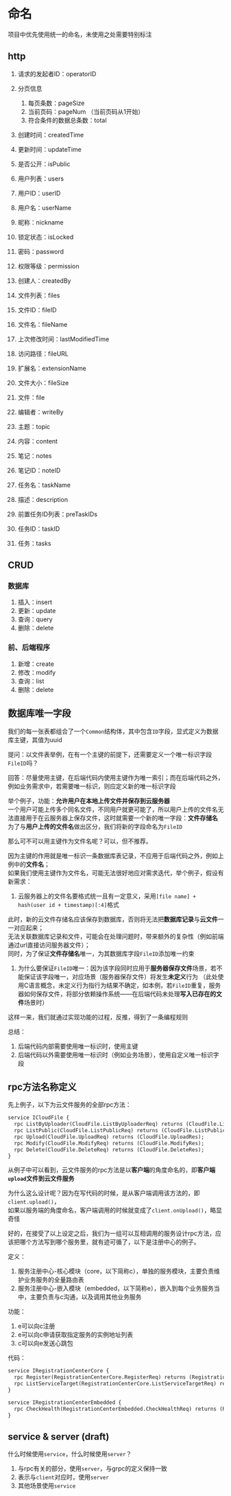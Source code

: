 # 命名

项目中优先使用统一的命名，未使用之处需要特别标注

## http

1. 请求的发起者ID：operatorID
2. 分页信息
    1. 每页条数：pageSize
    2. 当前页码：pageNum （当前页码从1开始）
    3. 符合条件的数据总条数：total
3. 创建时间：createdTime
4. 更新时间：updateTime
5. 是否公开：isPublic

6. 用户列表：users
7. 用户ID：userID
8. 用户名：userName
9. 昵称：nickname
10. 锁定状态：isLocked
11. 密码：password
12. 权限等级：permission
13. 创建人：createdBy

14. 文件列表：files
15. 文件ID：fileID
16. 文件名：fileName
17. 上次修改时间：lastModifiedTime
18. 访问路径：fileURL
19. 扩展名：extensionName
20. 文件大小：fileSize
21. 文件：file

22. 编辑者：writeBy
23. 主题：topic
24. 内容：content
25. 笔记：notes
26. 笔记ID：noteID

27. 任务名：taskName
28. 描述：description
29. 前置任务ID列表：preTaskIDs
30. 任务ID：taskID
31. 任务：tasks

## CRUD

### 数据库

1. 插入：insert
2. 更新：update
3. 查询：query
4. 删除：delete

### 前、后端程序

1. 新增：create
2. 修改：modify
3. 查询：list
4. 删除：delete

## 数据库唯一字段

我们的每一张表都组合了一个`Common`结构体，其中包含`ID`字段，显式定义为数据库主键，其值为uuid

提问：以文件表举例，在有一个主键的前提下，还需要定义一个唯一标识字段`FileID`吗？

回答：尽量使用主键，在后端代码内使用主键作为唯一索引；而在后端代码之外，例如业务需求中，若需要唯一标识，则应定义新的唯一标识字段

举个例子，功能：**允许用户在本地上传文件并保存到云服务器**  
一个用户可能上传多个同名文件，不同用户就更可能了，所以用户上传的文件名无法直接用于在云服务器上保存文件，这时就需要一个新的唯一字段：**文件存储名**  
为了与**用户上传的文件名**做出区分，我们将新的字段命名为`FileID`

那么可不可以用主键作为文件名呢？可以，但不推荐。

因为主键的作用就是唯一标识一条数据库表记录，不应用于后端代码之外，例如上例中的**文件名**；  
如果我们使用主键作为文件名，可能无法很好地应对需求迭代，举个例子，假设有新需求：

1. 云服务器上的文件名要格式统一且有一定意义，采用`[file name] + hash(user id + timestamp)[:4]`格式

此时，新的云文件存储名应该保存到数据库，否则将无法把**数据库记录**与**云文件**一一对应起来；  
无法关联数据库记录和文件，可能会在处理问题时，带来额外的复杂性（例如前端通过url直接访问服务器文件）；  
同时，为了保证**文件存储名**唯一，为其数据库字段`FileID`添加唯一约束

1. 为什么要保证`FileID`唯一：因为该字段同时应用于**服务器保存文件**场景，若不能保证该字段唯一，对应场景（服务器保存文件）将发生**未定义**行为
   （此处使用C语言概念，未定义行为指行为结果不确定，如本例，若`FileID`重复，服务器如何保存文件，将部分依赖操作系统——在后端代码未处理**写入已存在的文件**场景时）

这样一来，我们就通过实现功能的过程，反推，得到了一条编程规则

总结：

1. 后端代码内部需要使用唯一标识时，使用主键
2. 后端代码以外需要使用唯一标识时（例如业务场景），使用自定义唯一标识字段

## rpc方法名称定义

先上例子，以下为云文件服务的全部rpc方法：

```protobuf 
service ICloudFile {
  rpc ListByUploader(CloudFile.ListByUploaderReq) returns (CloudFile.ListByUploaderRes);
  rpc ListPublic(CloudFile.ListPublicReq) returns (CloudFile.ListPublicRes);
  rpc Upload(CloudFile.UploadReq) returns (CloudFile.UploadRes);
  rpc Modify(CloudFile.ModifyReq) returns (CloudFile.ModifyRes);
  rpc Delete(CloudFile.DeleteReq) returns (CloudFile.DeleteRes);
}
```

从例子中可以看到，云文件服务的rpc方法是以**客户端**的角度命名的，即**客户端`upload`文件到云文件服务**

为什么这么设计呢？因为在写代码的时候，是从客户端调用该方法的，即`client.upload()`，  
如果以服务端的角度命名，客户端调用的时候就变成了`client.onUpload()`，略显奇怪

好的，在接受了以上设定之后，我们为一组可以互相调用的服务设计rpc方法，应该把哪个方法写到哪个服务里，就有迹可循了，以下是注册中心的例子。

定义：

1. 服务注册中心-核心模块（core，以下简称c），单独的服务模块，主要负责维护业务服务的全量路由表
2. 服务注册中心-嵌入模块（embedded，以下简称e），嵌入到每个业务服务当中，主要负责与c沟通，以及调用其他业务服务

功能：

1. e可以向c注册
2. e可以向c申请获取指定服务的实例地址列表
3. c可以向e发送心跳包

代码：

```protobuf 
service IRegistrationCenterCore {
  rpc Register(RegistrationCenterCore.RegisterReq) returns (RegistrationCenterCore.RegisterRes);
  rpc ListServiceTarget(RegistrationCenterCore.ListServiceTargetReq) returns (RegistrationCenterCore.ListServiceTargetRes);
}

service IRegistrationCenterEmbedded {
  rpc CheckHealth(RegistrationCenterEmbedded.CheckHealthReq) returns (RegistrationCenterEmbedded.CheckHealthRes);
}
```

## service & server (draft)

什么时候使用`service`，什么时候使用`server`？

1. 与rpc有关的部分，使用`server`，与grpc的定义保持一致
2. 表示与`client`对应时，使用`server`
3. 其他场景使用`service`
